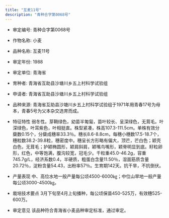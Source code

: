 ```yaml
---
title: "互麦11号"
description: "青种合字第0068号"
---
```

* 审定编号:  青种合字第0068号

*  作物名称:  小麦

*  品种名称:  互麦11号

*  审定年份:  1988

*  审定单位:  青海省

* 育种者:  青海省互助县沙塘川乡五上村科学试验组

*  申请者:  青海省互助县沙塘川乡五上村科学试验组

*  品种来源:   青海省互助县沙塘川乡五上村科学试验组于1971年用青春17号为母本，青春5号为父本杂交选育而成。

*  特征特性
弱冬性。芽鞘绿色，幼苗半匍匐，苗叶较长、呈深绿色，无茸毛。叶深绿色，叶耳紫色，叶相挺直。株型紧凑，株高107.3-111.5cm。单株有效分蘖数0.15个，分蘖成穗率33.3％。穗长8.6-8.8cm，每穗小穗数17.5-18.7个，穗粒数38.2-39.8粒，穗密度中。穗呈长方形略有偏大，顶芒，芒白色；颖壳白色，无茸毛；护颖椭圆形，颖肩斜肩，颖嘴鸟嘴形，颖脊明显到底。籽粒卵形，红色，中等饱满，腹沟较宽，冠毛少。千粒重45.0-46.2g，容重745.7g/L，经济系数0.4，半硬质，粗蛋白含量11.50％，湿面筋质含量20.72％，淀粉含量54.43，出粉率57％。生育期142天。抗干旱，不抗倒伏。

*  产量表现
 中、高位水地一般产量每公顷4500-6000㎏；中位山旱地一般产量每公顷3000-4500㎏。

*  栽培技术要点
 3月下旬至4月上旬播种，每公顷保苗450-525万，有效穗525-600万。

*  审定意见
该品种符合青海省小麦品种审定标准，通过审定。
